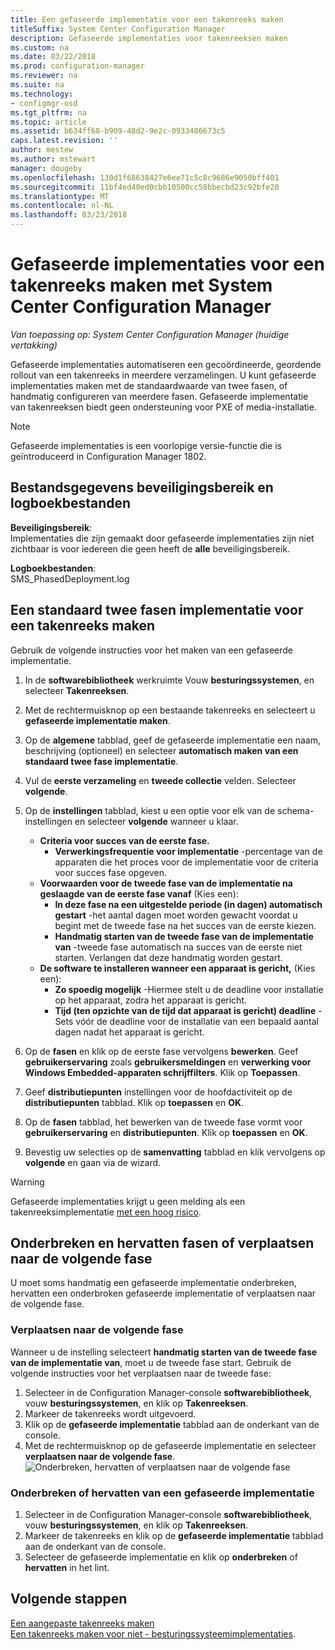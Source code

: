 ```yaml
---
title: Een gefaseerde implementatie voor een takenreeks maken
titleSuffix: System Center Configuration Manager
description: Gefaseerde implementaties voor takenreeksen maken
ms.custom: na
ms.date: 03/22/2018
ms.prod: configuration-manager
ms.reviewer: na
ms.suite: na
ms.technology:
- configmgr-osd
ms.tgt_pltfrm: na
ms.topic: article
ms.assetid: b634ff68-b909-48d2-9e2c-0933486673c5
caps.latest.revision: ''
author: mestew
ms.author: mstewart
manager: dougeby
ms.openlocfilehash: 130d1f68638427e6ee71c5c8c9686e9050bff401
ms.sourcegitcommit: 11bf4ed40ed0cbb10500cc58bbecbd23c92bfe20
ms.translationtype: MT
ms.contentlocale: nl-NL
ms.lasthandoff: 03/23/2018
---
```

# <a name="create-phased-deployments-for-a-task-sequence-with-system-center-configuration-manager"></a>Gefaseerde implementaties voor een takenreeks maken met System Center Configuration Manager

*Van toepassing op: System Center Configuration Manager (huidige vertakking)*

Gefaseerde implementaties automatiseren een gecoördineerde, geordende rollout van een takenreeks in meerdere verzamelingen. U kunt gefaseerde implementaties maken met de standaardwaarde van twee fasen, of handmatig configureren van meerdere fasen. Gefaseerde implementatie van takenreeksen biedt geen ondersteuning voor PXE of media-installatie. 

>[!NOTE]
> Gefaseerde implementaties is een voorlopige versie-functie die is geïntroduceerd in Configuration Manager 1802. <!--1356837-->

## <a name="security-scope-and-log-file-information"></a>Bestandsgegevens beveiligingsbereik en logboekbestanden

**Beveiligingsbereik**:</br>
Implementaties die zijn gemaakt door gefaseerde implementaties zijn niet zichtbaar is voor iedereen die geen heeft de **alle** beveiligingsbereik.

**Logboekbestanden**: </br>
SMS_PhasedDeployment.log

## <a name="create-a-default-two-phased-deployment-for-a-task-sequence"></a>Een standaard twee fasen implementatie voor een takenreeks maken

Gebruik de volgende instructies voor het maken van een gefaseerde implementatie. 

1. In de **softwarebibliotheek** werkruimte Vouw **besturingssystemen**, en selecteer **Takenreeksen**.

2. Met de rechtermuisknop op een bestaande takenreeks en selecteert u **gefaseerde implementatie maken**. 

3. Op de **algemene** tabblad, geef de gefaseerde implementatie een naam, beschrijving (optioneel) en selecteer **automatisch maken van een standaard twee fase implementatie**. 

4. Vul de **eerste verzameling** en **tweede collectie** velden. Selecteer **volgende**.

5. Op de **instellingen** tabblad, kiest u een optie voor elk van de schema-instellingen en selecteer **volgende** wanneer u klaar. 
    - **Criteria voor succes van de eerste fase.** 
        - **Verwerkingsfrequentie voor implementatie** -percentage van de apparaten die het proces voor de implementatie voor de criteria voor succes fase opgeven. 
    - **Voorwaarden voor de tweede fase van de implementatie na geslaagde van de eerste fase vanaf** (Kies een):
        - **In deze fase na een uitgestelde periode (in dagen) automatisch gestart** -het aantal dagen moet worden gewacht voordat u begint met de tweede fase na het succes van de eerste kiezen. 
        - **Handmatig starten van de tweede fase van de implementatie van** -tweede fase automatisch na succes van de eerste niet starten. Verlangen dat deze handmatig worden gestart. 
    - **De software te installeren wanneer een apparaat is gericht,** (Kies een):
        - **Zo spoedig mogelijk** -Hiermee stelt u de deadline voor installatie op het apparaat, zodra het apparaat is gericht.
        - **Tijd (ten opzichte van de tijd dat apparaat is gericht) deadline** -Sets vóór de deadline voor de installatie van een bepaald aantal dagen nadat het apparaat is gericht. 

6. Op de **fasen** en klik op de eerste fase vervolgens **bewerken**.  Geef **gebruikerservaring** zoals **gebruikersmeldingen** en **verwerking voor Windows Embedded-apparaten schrijffilters**. Klik op **Toepassen**.

7. Geef **distributiepunten** instellingen voor de hoofdactiviteit op de **distributiepunten** tabblad. Klik op **toepassen** en **OK**.        

8. Op de **fasen** tabblad, het bewerken van de tweede fase vormt voor **gebruikerservaring** en **distributiepunten**. Klik op **toepassen** en **OK**.

9. Bevestig uw selecties op de **samenvatting** tabblad en klik vervolgens op **volgende** en gaan via de wizard.

>[!WARNING]
>Gefaseerde implementaties krijgt u geen melding als een takenreeksimplementatie [met een hoog risico](/sccm/protect/understand/settings-to-manage-high-risk-deployments.md). 


## <a name="suspend-and-resume-phases-or-move-to-the-next-phase"></a>Onderbreken en hervatten fasen of verplaatsen naar de volgende fase
U moet soms handmatig een gefaseerde implementatie onderbreken, hervatten een onderbroken gefaseerde implementatie of verplaatsen naar de volgende fase. 

### <a name="move-to-the-next-phase"></a>Verplaatsen naar de volgende fase
Wanneer u de instelling selecteert **handmatig starten van de tweede fase van de implementatie van**, moet u de tweede fase start. Gebruik de volgende instructies voor het verplaatsen naar de tweede fase: 

1. Selecteer in de Configuration Manager-console **softwarebibliotheek**, vouw **besturingssystemen**, en klik op **Takenreeksen**.
2. Markeer de takenreeks wordt uitgevoerd.
3. Klik op de **gefaseerde implementatie** tabblad aan de onderkant van de console. 
4. Met de rechtermuisknop op de gefaseerde implementatie en selecteer **verplaatsen naar de volgende fase**.
![Onderbreken, hervatten of verplaatsen naar de volgende fase](media/Suspend-phased-deployment.PNG)

### <a name="suspend-or-resume-a-phased-deployment"></a>Onderbreken of hervatten van een gefaseerde implementatie
1. Selecteer in de Configuration Manager-console **softwarebibliotheek**, vouw **besturingssystemen**, en klik op **Takenreeksen**.
2. Markeer de takenreeks en klik op de **gefaseerde implementatie** tabblad aan de onderkant van de console. 
3. Selecteer de gefaseerde implementatie en klik op **onderbreken** of **hervatten** in het lint.

## <a name="next-steps"></a>Volgende stappen
[Een aangepaste takenreeks maken](create-a-custom-task-sequence.md) </br>
[Een takenreeks maken voor niet - besturingssysteemimplementaties](create-a-task-sequence-for-non-operating-system-deployments.md). 








